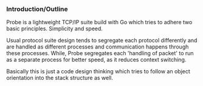 ### Introduction/Outline

Probe is a lightweight TCP/IP suite build with Go which tries to adhere two basic principles. Simplicity
and speed.

Usual protocol suite design tends to segregate each protocol differently and are handled
as different processes and communication happens through these processes.
While, Probe segregates each  'handling of packet' to run as a separate process for better
speed, as it reduces context switching.

Basically this is just a code design thinking which tries to follow an
object orientation into the stack structure as well.

